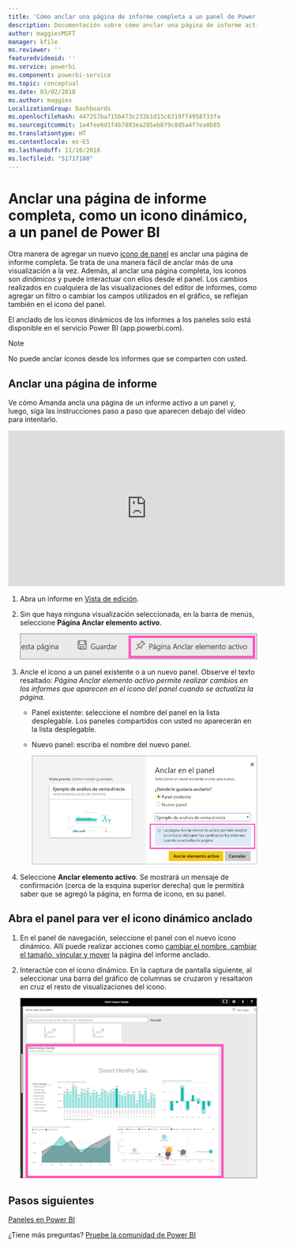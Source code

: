 ```yaml
---
title: 'Cómo anclar una página de informe completa a un panel de Power BI '
description: Documentación sobre cómo anclar una página de informe activo completa a un panel de Power BI desde un informe.
author: maggiesMSFT
manager: kfile
ms.reviewer: ''
featuredvideoid: ''
ms.service: powerbi
ms.component: powerbi-service
ms.topic: conceptual
ms.date: 03/02/2018
ms.author: maggies
LocalizationGroup: Dashboards
ms.openlocfilehash: 447257ba715b473c233b1d13c6319ff4958f33fa
ms.sourcegitcommit: 1e4fee6d1f4b7803ea285eb879c8d5a4f7ea8b85
ms.translationtype: HT
ms.contentlocale: es-ES
ms.lasthandoff: 11/16/2018
ms.locfileid: "51717180"
---
```

# <a name="pin-an-entire-report-page-as-a-live-tile-to-a-power-bi-dashboard"></a>Anclar una página de informe completa, como un icono dinámico, a un panel de Power BI
Otra manera de agregar un nuevo [icono de panel](consumer/end-user-tiles.md) es anclar una página de informe completa. Se trata de una manera fácil de anclar más de una visualización a la vez.  Además, al anclar una página completa, los iconos son *dinámicos* y puede interactuar con ellos desde el panel. Los cambios realizados en cualquiera de las visualizaciones del editor de informes, como agregar un filtro o cambiar los campos utilizados en el gráfico, se reflejan también en el icono del panel.  

El anclado de los iconos dinámicos de los informes a los paneles solo está disponible en el servicio Power BI (app.powerbi.com).

> [!NOTE]
> No puede anclar iconos desde los informes que se comparten con usted.
> 
> 

## <a name="pin-a-report-page"></a>Anclar una página de informe
Ve cómo Amanda ancla una página de un informe activo a un panel y, luego, siga las instrucciones paso a paso que aparecen debajo del vídeo para intentarlo.

<iframe width="560" height="315" src="https://www.youtube.com/embed/EzhfBpPboPA" frameborder="0" allowfullscreen></iframe>


1. Abra un informe en [Vista de edición](service-interact-with-a-report-in-editing-view.md).
2. Sin que haya ninguna visualización seleccionada, en la barra de menús, seleccione **Página Anclar elemento activo**.
   
   ![Icono de Página Anclar elemento activo](media/service-dashboard-pin-live-tile-from-report/pbi-pin-live-page.png) 
3. Ancle el icono a un panel existente o a un nuevo panel. Observe el texto resaltado: *Página Anclar elemento activo permite realizar cambios en los informes que aparecen en el icono del panel cuando se actualiza la página.*
   
   * Panel existente: seleccione el nombre del panel en la lista desplegable. Los paneles compartidos con usted no aparecerán en la lista desplegable.
   * Nuevo panel: escriba el nombre del nuevo panel.
     
     ![Cuadro de diálogo Anclar al panel](media/service-dashboard-pin-live-tile-from-report/pbi-pin-live-page-dialog.png)
4. Seleccione **Anclar elemento activo**. Se mostrará un mensaje de confirmación (cerca de la esquina superior derecha) que le permitirá saber que se agregó la página, en forma de icono, en su panel.

## <a name="open-the-dashboard-to-see-the-pinned-live-tile"></a>Abra el panel para ver el icono dinámico anclado
1. En el panel de navegación, seleccione el panel con el nuevo icono dinámico. Allí puede realizar acciones como [cambiar el nombre, cambiar el tamaño, vincular y mover](service-dashboard-edit-tile.md) la página del informe anclado.  
2. Interactúe con el icono dinámico.  En la captura de pantalla siguiente, al seleccionar una barra del gráfico de columnas se cruzaron y resaltaron en cruz el resto de visualizaciones del icono.
   
    ![Paneles con un icono dinámico](media/service-dashboard-pin-live-tile-from-report/pbi-live-tile.png)

## <a name="next-steps"></a>Pasos siguientes
[Paneles en Power BI](consumer/end-user-dashboards.md)

¿Tiene más preguntas? [Pruebe la comunidad de Power BI](http://community.powerbi.com/)

